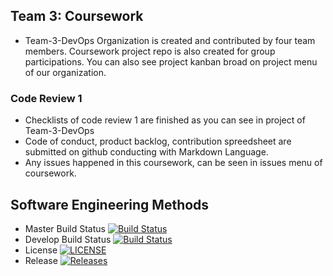 ## Team 3: Coursework
- Team-3-DevOps Organization is created and contributed by four team members. Coursework project repo is also created for group participations. You can also see project kanban broad on project menu of our organization. 

### Code Review 1
- Checklists of code review 1 are finished as you can see in project of Team-3-DevOps 
- Code of conduct, product backlog, contribution spreedsheet are submitted on github conducting with Markdown Language.  
- Any issues happened in this coursework, can be seen in issues menu of coursework.

## Software Engineering Methods
- Master Build Status [![Build Status](https://travis-ci.com/Team-3-DevOps/Coursework.svg?branch=master)](https://travis-ci.com/Team-3-DevOps/Coursework)
- Develop Build Status [![Build Status](https://travis-ci.com/Team-3-DevOps/Coursework.svg?branch=master)](https://travis-ci.com/Team-3-DevOps/Coursework)
- License [![LICENSE](https://img.shields.io/github/license/Team-3-DevOps/Coursework.svg?style=flat-square)](https://github.com//Coursework/blob/master/LICENSE)
- Release [![Releases](https://img.shields.io/github/release/Team-3-DevOps/Coursework/all.svg?style=flat-square)](https://github.com/Team-3-DevOps/Coursework/releases)
